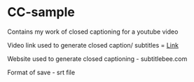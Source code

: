 # CC-sample
Contains my work of closed captioning for a youtube video

Video link used to generate closed caption/ subtitles = [Link](https://www.youtube.com/watch?v=A-svt0-Najg)

Website used to generate closed captioning - subtitlebee.com

Format of save - srt file
